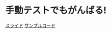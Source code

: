 # 手動テストでもがんばる!

[スライド](https://masakura.github.io/form-unit-test-slide/)
[サンプルコード](https://github.com/masakura/FormUnitTest)

